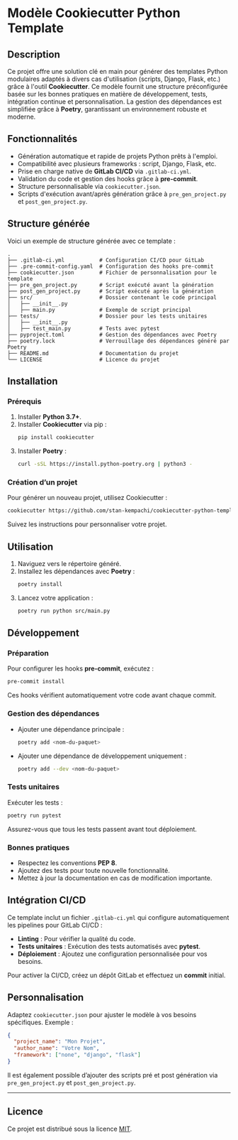 # Modèle Cookiecutter Python Template

## Description
Ce projet offre une solution clé en main pour générer des templates Python modulaires adaptés à divers cas d'utilisation (scripts, Django, Flask, etc.) grâce à l'outil **Cookiecutter**. Ce modèle fournit une structure préconfigurée basée sur les bonnes pratiques en matière de développement, tests, intégration continue et personnalisation. La gestion des dépendances est simplifiée grâce à **Poetry**, garantissant un environnement robuste et moderne.

## Fonctionnalités
- Génération automatique et rapide de projets Python prêts à l'emploi.
- Compatibilité avec plusieurs frameworks : script, Django, Flask, etc.
- Prise en charge native de **GitLab CI/CD** via `.gitlab-ci.yml`.
- Validation du code et gestion des hooks grâce à **pre-commit**.
- Structure personnalisable via `cookiecutter.json`.
- Scripts d'exécution avant/après génération grâce à `pre_gen_project.py` et `post_gen_project.py`.

## Structure générée
Voici un exemple de structure générée avec ce template :

```text
.
├── .gitlab-ci.yml           # Configuration CI/CD pour GitLab
├── .pre-commit-config.yaml  # Configuration des hooks pre-commit
├── cookiecutter.json        # Fichier de personnalisation pour le template
├── pre_gen_project.py       # Script exécuté avant la génération
├── post_gen_project.py      # Script exécuté après la génération
├── src/                     # Dossier contenant le code principal
│   ├── __init__.py
│   ├── main.py              # Exemple de script principal
├── tests/                   # Dossier pour les tests unitaires
│   ├── __init__.py
│   ├── test_main.py         # Tests avec pytest
├── pyproject.toml           # Gestion des dépendances avec Poetry
├── poetry.lock              # Verrouillage des dépendances généré par Poetry
├── README.md                # Documentation du projet
└── LICENSE                  # Licence du projet
```

## Installation

### Prérequis
1. Installer **Python 3.7+**.
2. Installer **Cookiecutter** via pip :
   ```bash
   pip install cookiecutter
   ```
3. Installer **Poetry** :
   ```bash
   curl -sSL https://install.python-poetry.org | python3 -
   ```

### Création d’un projet
Pour générer un nouveau projet, utilisez Cookiecutter :
```bash
cookiecutter https://github.com/stan-kempachi/cookiecutter-python-template.git
```
Suivez les instructions pour personnaliser votre projet.

## Utilisation
1. Naviguez vers le répertoire généré.
2. Installez les dépendances avec **Poetry** :
   ```bash
   poetry install
   ```
3. Lancez votre application :
   ```bash
   poetry run python src/main.py
   ```

## Développement

### Préparation
Pour configurer les hooks **pre-commit**, exécutez :
```bash
pre-commit install
```
Ces hooks vérifient automatiquement votre code avant chaque commit.

### Gestion des dépendances
- Ajouter une dépendance principale :
  ```bash
  poetry add <nom-du-paquet>
  ```
- Ajouter une dépendance de développement uniquement :
  ```bash
  poetry add --dev <nom-du-paquet>
  ```

### Tests unitaires
Exécuter les tests :
```bash
poetry run pytest
```
Assurez-vous que tous les tests passent avant tout déploiement.

### Bonnes pratiques
- Respectez les conventions **PEP 8**.
- Ajoutez des tests pour toute nouvelle fonctionnalité.
- Mettez à jour la documentation en cas de modification importante.

## Intégration CI/CD
Ce template inclut un fichier `.gitlab-ci.yml` qui configure automatiquement les pipelines pour GitLab CI/CD :
- **Linting** : Pour vérifier la qualité du code.
- **Tests unitaires** : Exécution des tests automatisés avec **pytest**.
- **Déploiement** : Ajoutez une configuration personnalisée pour vos besoins.

Pour activer la CI/CD, créez un dépôt GitLab et effectuez un **commit** initial.

## Personnalisation
Adaptez `cookiecutter.json` pour ajuster le modèle à vos besoins spécifiques. Exemple :

```json
{
  "project_name": "Mon Projet",
  "author_name": "Votre Nom",
  "framework": ["none", "django", "flask"]
}
```

Il est également possible d’ajouter des scripts pré et post génération via `pre_gen_project.py` et `post_gen_project.py`.

---

## Licence
Ce projet est distribué sous la licence [MIT](LICENSE).